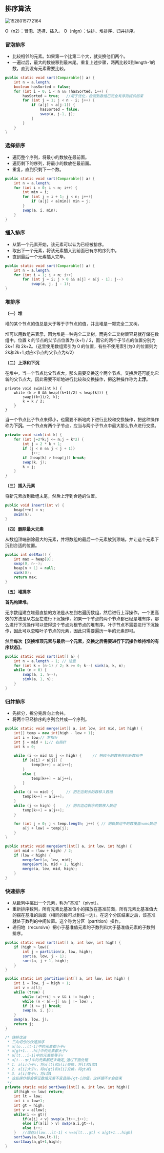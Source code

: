 ## 排序算法

![1528015772164](https://github.com/x18jinjz/Interview/blob/master/image/1528015772164.png)

O（n2）：冒泡、选择、插入。
O（nlgn）：快排、堆排序、归并排序。

### 冒泡排序

* 比较相邻的元素。如果第一个比第二个大，就交换他们两个。
* 一遍过后，最大的数被移到最末尾。重复上述步骤，两两比较0到length-1的数，直到没有元素需要比较。 

```java
public static void sort(Comparable[] a) {
    int n = a.length;
    boolean hasSorted = false;
    for (int i = 0; i < n && !hasSorted; i++) {
        hasSorted = true;	//用于优化，检测到数组已完全有序则提前结束
        for (int j = 1; j < n - i; j++) {
            if (a[j] < a[j-1]) {
                hasSorted = false; 
                swap(a, j-1, j);
            }
        }
    }
}
```

### 选择排序

* 遍历整个序列，将最小的数放在最前面。
* 遍历剩下的序列，将最小的数放在最前面。
* 重复，直到只剩下一个数。 

```java
public static void sort(Comparable[] a) {
    int n = a.length;
    for (int i = 0; i < n; i++) {
        int min = i;
        for (int j = i + 1; j < n; j++){
            if (a[j] < a[min]) min = j;
        }
        swap(a, i, min);
    }
}
```

### 插入排序

* 从第一个元素开始，该元素可以认为已经被排序。
* 取出下一个元素，将该元素插入到前面已有序的序列中。
* 直到最后一个元素插入完毕。

```java
public static void sort(Comparable[] a) {
    int n = a.length;
    for (int i = 1; i < n; i++)
        for (int j = i; j > 0 && a[j] < a[j - 1]; j--)
            swap(a, j, j - 1);
}
```

### 堆排序

**（一）堆**

堆的某个节点的值总是大于等于子节点的值，并且堆是一颗完全二叉树。

堆可以用数组来表示，因为堆是一种完全二叉树，而完全二叉树很容易就存储在数组中。位置 k 的节点的父节点位置为 (k+1) / 2，而它的两个子节点的位置分别为 2k+1 和 2k+2。（这里使用数组索引为 0 的位置，有些不使用索引为0 的位置则为2k和2k+1,对应k节点的父节点为k/2）

**（二）上浮和下沉**

在堆中，当一个节点比父节点大，那么需要交换这个两个节点。交换后还可能比它新的父节点大，因此需要不断地进行比较和交换操作，把这种操作称为**上浮**。

```
private void swim(int k) {
    while (k > 0 && heap[(k+1)/2] < heap[k])) {
        swap((k+1)/2, k);
        k = k / 2;
    }
}
```

当一个节点比子节点来得小，也需要不断地向下进行比较和交换操作，把这种操作称为**下沉**。一个节点有两个子节点，应当与两个子节点中最大那么节点进行交换。 

```java
private void sink(int k) {
    for (int j=2*k;j <= n;j = k*2) {
        int j = 2 * k + 1;
        if (j < n && j < j + 1))
            j++;
        if (heap[k] > heap[j]) break;
        swap(k, j);
        k = j;
    }
}
```

**（三）插入元素**

将新元素放到数组末尾，然后上浮到合适的位置。

```java
public void insert(int v) {
    heap[++n] = v;
    swim(n);
}
```

**（四）删除最大元素**

从数组顶端删除最大的元素，并将数组的最后一个元素放到顶端，并让这个元素下沉到合适的位置。

```java
public int delMax() {
    int max = heap[0];
    swap(0, n--);
    heap[n + 1] = null;
    sink(0);
    return max;
}
```

**（五）堆排序**

**首先构建堆。**

无序数组建立堆最直接的方法是从左到右遍历数组，然后进行上浮操作。一个更高效的方法是从右至左进行下沉操作，如果一个节点的两个节点都已经是堆有序，那么进行下沉操作可以使得这个节点为根节点的堆有序。叶子节点不需要进行下沉操作，因此可以忽略叶子节点的元素，因此只需要遍历一半的元素即可。 

然后**每次【交换堆顶元素与最后一个元素，交换之后需要进行下沉操作维持堆的有序状态】**。

```java
public static void sort(int[] a) { 
    int n = a.length - 1; // 注意
    for (int k = (n-1) / 2; k >= 0; k--) sink(a, k, n);
    while (n > 0) {
        swap(a, 1, n--);
        sink(a, 1, n);
    }
}
```

### 归并排序

* 先拆分，拆分完后向上合并。
* 将两个已经排序的序列合并成一个序列。 

```java
public static void merge(int[] a, int low, int mid, int high) {
    int[] temp = new int[high - low + 1];
    int i = low;// 左指针
    int j = mid + 1;// 右指针
    int k = 0;
    
    while (i <= mid && j <= high) {		// 把较小的数先移到新数组中
        if (a[i] < a[j]) {
            temp[k++] = a[i++];
        } 
        else {
            temp[k++] = a[j++];
        }
    }
    while (i <= mid) {		// 把左边剩余的数移入数组
        temp[k++] = a[i++];
    }
    while (j <= high) {	    // 把右边边剩余的数移入数组
        temp[k++] = a[j++];
    }
    
    for (int j = 0; j < temp.length; j++) {	// 把新数组中的数覆盖nums数组
        a[j + low] = temp[j];
    }
}

public static void mergeSort(int[] a, int low, int high) {
    int mid = (low + high) / 2;
    if (low < high) {
        mergeSort(a, low, mid);
        mergeSort(a, mid + 1, high);
        merge(a, low, mid, high);
    }
}
```

### 快速排序

* 从数列中挑出一个元素，称为"基准"（pivot）。
* 重新排序数列，所有元素比基准值小的摆放在基准前面，所有元素比基准值大的摆在基准的后面（相同的数可以到任一边）。在这个分区结束之后，该基准就处于数列的中间位置。这个称为分区（partition）操作。
* 递归地（recursive）把小于基准值元素的子数列和大于基准值元素的子数列排序。 

```java
public static void sort(int[] a, int low, int high) {
    if (high > low){
    	int j = partition(a, low, high);
    	sort(a, low, j - 1);
    	sort(a, j + 1, high);
    }
}

public static int partition(int[] a, int low, int high) {
    int i = low, j = high + 1;
    int v = a[l];
    while (true) {
        while (a[++i] < v && i != high) ;
        while (v < a[--j] && j != low) ;
        if (i >= j) break;
        swap(a, i, j);
    }
    swap(a, low, j);
    return j;
}

/* 快排改进
 * 三向切分的快速排序
 * a[lo...lt-1]中的元素都小于v
 * a[gt+1....hi]中的元素都大于v
 * a[lt...i-1]中的元素都等于v
 * a[i...gt]中的元素都还未确定,通过下面处理
 * 1. a[i]小于v，将a[lt]和a[i]交换，将lt和i加1
 * 2. a[i]大于v，将a[gt]和a[i]交换，将gt减1
 * 3. a[i]等于v，将i加1
 * 这些操作都会保证数组元素不变且缩小gt-i的值，这样循环才会结束
 */
private static void sort3way(int[] a, int low, int high){
    if(high <= low) return;
    int lt = low;
    int i = low+1;
    int gt = high;
    int v = a[low];
    while(i <= gt){
        if(a[i] < v) swap(a,lt++,i++);
        else if(a[i] > v) swap(a,i,gt--);
        else i++;
    }	//现在a[low...lt-1] < v=a[lt...gt] < a[gt+1...high]
    sort3way(a,low,lt-1);
    sort3way(a,gt+1,high);
}
```

